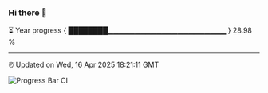 ### Hi there 👋

⏳ Year progress { ████████▁▁▁▁▁▁▁▁▁▁▁▁▁▁▁▁▁▁▁▁▁▁ } 28.98 %

---

⏰ Updated on Wed, 16 Apr 2025 18:21:11 GMT

![Progress Bar CI](https://github.com/liununu/liununu/workflows/Progress%20Bar%20CI/badge.svg)
